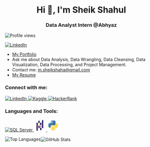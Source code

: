 <!DOCTYPE html>
<html>

<head>
  <title>Sheik Shahul's GitHub Profile</title>
</head>

<body>

  <h1 align="center">Hi 👋, I'm Sheik Shahul</h1>
  <h3 align="center">Data Analyst Intern @Abhyaz</h3>

  <p align="left"> <img src="https://komarev.com/ghpvc/?username=sheikshaha&label=Profile%20views&color=0e75b6&style=flat"
      alt="Profile views" /> </p>

  <p align="left">
    <a href="https://www.linkedin.com/in/sheikshaha/" target="blank">
      <img src="https://img.shields.io/badge/-Follow%20on%20LinkedIn-blue?style=flat-square&logo=Linkedin&logoColor=white&link=https://www.linkedin.com/in/sheikshaha/"
        alt="LinkedIn" />
    </a>
  </p>

  <ul>
    <li><a href="https://sheikshaha.my.canva.site/">My Portfolio</a></li>
    <li>Ask me about Data Analysis, Data Wrangling, Data Cleansing, Data Visualization, Data Processing, and Project
      Management.</li>
    <li>Contact me: <a href="mailto:m.sheikshaha@gmail.com">m.sheikshaha@gmail.com</a></li>
    <li><a href="https://drive.google.com/file/d/1JBYio3M3X1__5mMWidl0OnO_nLbPqey8/view">My Resume</a></li>
  </ul>

  <h3>Connect with me:</h3>
  <p>
    <a href="https://www.linkedin.com/in/sheikshaha/" target="blank">
      <img align="center" src="https://raw.githubusercontent.com/rahuldkjain/github-profile-readme-generator/master/src/images/icons/Social/linked-in-alt.svg"
        alt="LinkedIn" height="30" width="40" />
    </a>
    <a href="https://public.tableau.com/app/profile/sheik.sha.ha" target="blank">
      <img align="center" src="https://raw.githubusercontent.com/rahuldkjain/github-profile-readme-generator/master/src/images/icons/Social/kaggle.svg"
        alt="Kaggle" height="30" width="40" />
    </a>
    <a href="https://www.hackerrank.com/m_sheikshaha" target="blank">
      <img align="center" src="https://raw.githubusercontent.com/rahuldkjain/github-profile-readme-generator/master/src/images/icons/Social/hackerrank.svg"
        alt="HackerRank" height="30" width="40" />
    </a>
  </p>

  <h3>Languages and Tools:</h3>
  <p>
    <a href="https://www.microsoft.com/en-us/sql-server" target="_blank">
      <img src="https://www.svgrepo.com/show/303229/microsoft-sql-server-logo.svg" alt="SQL Server" width="40" height="40" />
    </a>
    <a href="https://pandas.pydata.org/" target="_blank">
      <img src="https://raw.githubusercontent.com/devicons/devicon/2ae2a900d2f041da66e950e4d48052658d850630/icons/pandas/pandas-original.svg"
        alt="Pandas" width="40" height="40" />
    </a>
    <a href="https://www.python.org" target="_blank">
      <img src="https://raw.githubusercontent.com/devicons/devicon/master/icons/python/python-original.svg" alt="Python"
        width="40" height="40" />
    </a>
  </p>

  <p><img align="left" src="https://github-readme-stats.vercel.app/api/top-langs?username=sheikshaha&show_icons=true&locale=en&layout=compact"
      alt="Top Languages" /></p>

  <p><img align="center" src="https://github-readme-stats.vercel.app/api?username=sheikshaha&show_icons=true&locale=en"
      alt="GitHub Stats" /></p>

</body>

</html>

